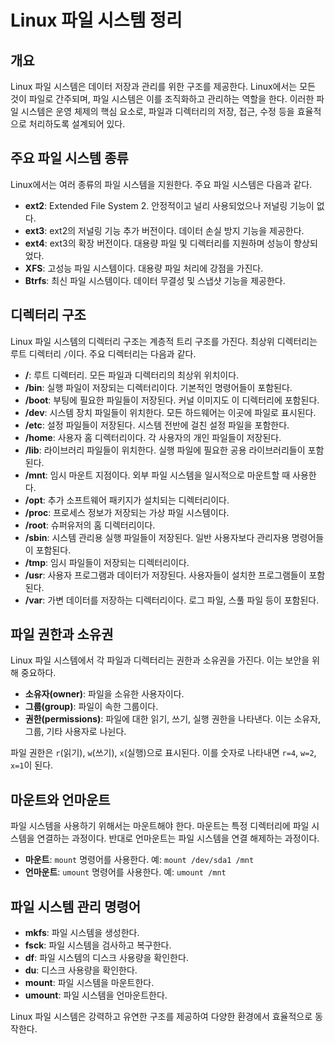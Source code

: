# Linux 파일 시스템 정리

## 개요
Linux 파일 시스템은 데이터 저장과 관리를 위한 구조를 제공한다. Linux에서는 모든 것이 파일로 간주되며, 파일 시스템은 이를 조직화하고 관리하는 역할을 한다. 이러한 파일 시스템은 운영 체제의 핵심 요소로, 파일과 디렉터리의 저장, 접근, 수정 등을 효율적으로 처리하도록 설계되어 있다.

## 주요 파일 시스템 종류
Linux에서는 여러 종류의 파일 시스템을 지원한다. 주요 파일 시스템은 다음과 같다.

- **ext2**: Extended File System 2. 안정적이고 널리 사용되었으나 저널링 기능이 없다.
- **ext3**: ext2의 저널링 기능 추가 버전이다. 데이터 손실 방지 기능을 제공한다.
- **ext4**: ext3의 확장 버전이다. 대용량 파일 및 디렉터리를 지원하며 성능이 향상되었다.
- **XFS**: 고성능 파일 시스템이다. 대용량 파일 처리에 강점을 가진다.
- **Btrfs**: 최신 파일 시스템이다. 데이터 무결성 및 스냅샷 기능을 제공한다.

## 디렉터리 구조
Linux 파일 시스템의 디렉터리 구조는 계층적 트리 구조를 가진다. 최상위 디렉터리는 루트 디렉터리 `/`이다. 주요 디렉터리는 다음과 같다.

- **/**: 루트 디렉터리. 모든 파일과 디렉터리의 최상위 위치이다.
- **/bin**: 실행 파일이 저장되는 디렉터리이다. 기본적인 명령어들이 포함된다.
- **/boot**: 부팅에 필요한 파일들이 저장된다. 커널 이미지도 이 디렉터리에 포함된다.
- **/dev**: 시스템 장치 파일들이 위치한다. 모든 하드웨어는 이곳에 파일로 표시된다.
- **/etc**: 설정 파일들이 저장된다. 시스템 전반에 걸친 설정 파일을 포함한다.
- **/home**: 사용자 홈 디렉터리이다. 각 사용자의 개인 파일들이 저장된다.
- **/lib**: 라이브러리 파일들이 위치한다. 실행 파일에 필요한 공용 라이브러리들이 포함된다.
- **/mnt**: 임시 마운트 지점이다. 외부 파일 시스템을 일시적으로 마운트할 때 사용한다.
- **/opt**: 추가 소프트웨어 패키지가 설치되는 디렉터리이다.
- **/proc**: 프로세스 정보가 저장되는 가상 파일 시스템이다.
- **/root**: 슈퍼유저의 홈 디렉터리이다.
- **/sbin**: 시스템 관리용 실행 파일들이 저장된다. 일반 사용자보다 관리자용 명령어들이 포함된다.
- **/tmp**: 임시 파일들이 저장되는 디렉터리이다.
- **/usr**: 사용자 프로그램과 데이터가 저장된다. 사용자들이 설치한 프로그램들이 포함된다.
- **/var**: 가변 데이터를 저장하는 디렉터리이다. 로그 파일, 스풀 파일 등이 포함된다.

## 파일 권한과 소유권
Linux 파일 시스템에서 각 파일과 디렉터리는 권한과 소유권을 가진다. 이는 보안을 위해 중요하다.

- **소유자(owner)**: 파일을 소유한 사용자이다.
- **그룹(group)**: 파일이 속한 그룹이다.
- **권한(permissions)**: 파일에 대한 읽기, 쓰기, 실행 권한을 나타낸다. 이는 소유자, 그룹, 기타 사용자로 나뉜다.

파일 권한은 `r`(읽기), `w`(쓰기), `x`(실행)으로 표시된다. 이를 숫자로 나타내면 `r=4`, `w=2`, `x=1`이 된다.

## 마운트와 언마운트
파일 시스템을 사용하기 위해서는 마운트해야 한다. 마운트는 특정 디렉터리에 파일 시스템을 연결하는 과정이다. 반대로 언마운트는 파일 시스템을 연결 해제하는 과정이다.

- **마운트**: `mount` 명령어를 사용한다. 예: `mount /dev/sda1 /mnt`
- **언마운트**: `umount` 명령어를 사용한다. 예: `umount /mnt`

## 파일 시스템 관리 명령어
- **mkfs**: 파일 시스템을 생성한다.
- **fsck**: 파일 시스템을 검사하고 복구한다.
- **df**: 파일 시스템의 디스크 사용량을 확인한다.
- **du**: 디스크 사용량을 확인한다.
- **mount**: 파일 시스템을 마운트한다.
- **umount**: 파일 시스템을 언마운트한다.

Linux 파일 시스템은 강력하고 유연한 구조를 제공하여 다양한 환경에서 효율적으로 동작한다.
